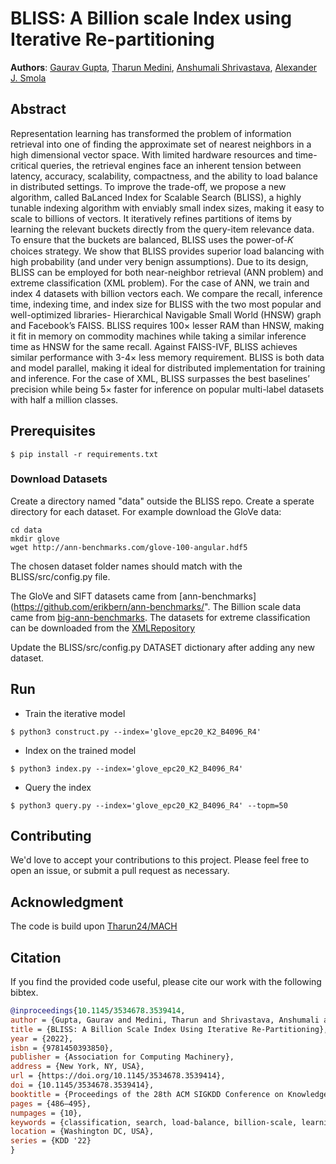 # BLISS: A Billion scale Index using Iterative Re-partitioning

**Authors**: [Gaurav Gupta](https://gaurav16gupta.github.io/), [Tharun Medini](https://tharun24.github.io/), [Anshumali Shrivastava](https://www.cs.rice.edu/~as143/), [Alexander J. Smola](https://alex.smola.org/)

## Abstract

Representation learning has transformed the problem of information retrieval into one of finding the approximate set of nearest neighbors in a high dimensional vector space. With limited hardware resources and time-critical queries, the retrieval engines face an inherent tension between latency, accuracy, scalability, compactness, and the ability to load balance in distributed settings. To improve the trade-off, we propose a new algorithm, called BaLanced Index for Scalable Search (BLISS), a highly tunable indexing algorithm with enviably small index sizes, making it easy to scale
to billions of vectors. It iteratively refines partitions of items by learning the relevant buckets directly from the query-item relevance data. To ensure that the buckets are balanced, BLISS uses the power-of-𝐾 choices strategy. We show that BLISS provides superior load balancing with high probability (and under very benign assumptions). Due to its design, BLISS can be employed for both near-neighbor retrieval (ANN problem) and extreme classification
(XML problem). For the case of ANN, we train and index 4 datasets with billion vectors each. We compare the recall, inference time, indexing time, and index size for BLISS with the two most popular and well-optimized libraries- Hierarchical Navigable Small World (HNSW) graph and Facebook’s FAISS. BLISS requires 100× lesser RAM than HNSW, making it fit in memory on commodity machines while taking a similar inference time as HNSW for the same recall. Against FAISS-IVF, BLISS achieves similar performance with 3-4× less memory requirement. BLISS is both data and model parallel, making it ideal for distributed implementation for training and inference. For the case of XML, BLISS surpasses the best baselines’ precision while being 5× faster for inference on popular multi-label datasets with half a million classes.

## Prerequisites
```
$ pip install -r requirements.txt
```

### Download Datasets
Create a directory named "data" outside the BLISS repo. Create a sperate directory for each dataset.
For example download the GloVe data:
```
cd data
mkdir glove
wget http://ann-benchmarks.com/glove-100-angular.hdf5
```
The chosen dataset folder names should match with the BLISS/src/config.py file.

The GloVe and SIFT datasets came from [ann-benchmarks](https://github.com/erikbern/ann-benchmarks/". The Billion scale data came from [big-ann-benchmarks](https://big-ann-benchmarks.com/index.html#call). The datasets for extreme classification can be downloaded from the [XMLRepository](http://manikvarma.org/code/Slice/download.html) 

Update the BLISS/src/config.py DATASET dictionary after adding any new dataset.

## Run
* Train the iterative model
```
$ python3 construct.py --index='glove_epc20_K2_B4096_R4'
```
* Index on the trained model
```
$ python3 index.py --index='glove_epc20_K2_B4096_R4'
```
* Query the index
```
$ python3 query.py --index='glove_epc20_K2_B4096_R4' --topm=50
```


## Contributing
We'd love to accept your contributions to this project. Please feel free to open an issue, or submit a pull request as necessary. 

## Acknowledgment
The code is build upon [Tharun24/MACH](https://github.com/Tharun24/MACH)

## Citation
If you find the provided code useful, please cite our work with the following bibtex.

```bibtex
@inproceedings{10.1145/3534678.3539414,
author = {Gupta, Gaurav and Medini, Tharun and Shrivastava, Anshumali and Smola, Alexander J.},
title = {BLISS: A Billion Scale Index Using Iterative Re-Partitioning},
year = {2022},
isbn = {9781450393850},
publisher = {Association for Computing Machinery},
address = {New York, NY, USA},
url = {https://doi.org/10.1145/3534678.3539414},
doi = {10.1145/3534678.3539414},
booktitle = {Proceedings of the 28th ACM SIGKDD Conference on Knowledge Discovery and Data Mining},
pages = {486–495},
numpages = {10},
keywords = {classification, search, load-balance, billion-scale, learning-to-index},
location = {Washington DC, USA},
series = {KDD '22}
}
```

